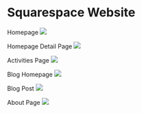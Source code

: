 # Squarespace Website

Homepage
![](images/original-website-homepage.png)

Homepage Detail Page
![](images/original-website-homepage-detail.png)

Activities Page
![](images/original-website-activities.png)

Blog Homepage
![](images/original-website-blog.png)

Blog Post
![](images/original-website-blog-post.png)

About Page
![](images/original-website-about.png)



